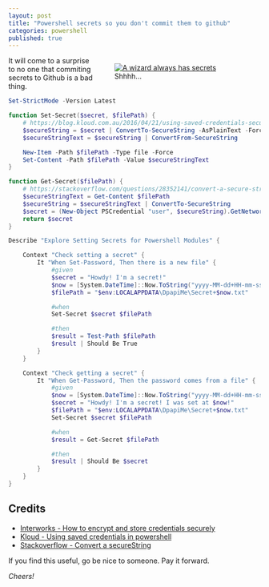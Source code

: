 ```yaml
---
layout: post
title: "Powershell secrets so you don't commit them to github"
categories: powershell 
published: true
---
```

<figure style="float:right; margin-left:3em; width:50%;">
    <a href="http://zacharytotah.com/2016/09/pop-culture-tony-stark/gandalf-secrets-meme/">
        <img src="https://github.com/FinnAngelo/FinnAngelo.github.io/raw/master/_posts/images/Gandalf-Secrets-Meme.jpg" alt="A wizard always has secrets" />
    </a>
    <figcaption>Shhhh...</figcaption>
</figure>

It will come to a surprise to no one that commiting secrets to Github is a bad thing.

```powershell
Set-StrictMode -Version Latest

function Set-Secret($secret, $filePath) {
    # https://blog.kloud.com.au/2016/04/21/using-saved-credentials-securely-in-powershell-scripts/
    $secureString = $secret | ConvertTo-SecureString -AsPlainText -Force 
    $secureStringText = $secureString | ConvertFrom-SecureString

    New-Item -Path $filePath -Type file -Force
    Set-Content -Path $filePath -Value $secureStringText
}

function Get-Secret($filePath) {  
    # https://stackoverflow.com/questions/28352141/convert-a-secure-string-to-plain-text
    $secureStringText = Get-Content $filePath
    $secureString = $secureStringText | ConvertTo-SecureString
    $secret = (New-Object PSCredential "user", $secureString).GetNetworkCredential().Password
    return $secret
}

Describe "Explore Setting Secrets for Powershell Modules" {

    Context "Check setting a secret" {
        It "When Set-Password, Then there is a new file" {
            #given
            $secret = "Howdy! I'm a secret!"
            $now = [System.DateTime]::Now.ToString("yyyy-MM-dd+HH-mm-ss-ffff")
            $filePath = "$env:LOCALAPPDATA\DpapiMe\Secret+$now.txt"

            #when
            Set-Secret $secret $filePath

            #then
            $result = Test-Path $filePath
            $result | Should Be True
        }
    }

    Context "Check getting a secret" {
        It "When Get-Password, Then the password comes from a file" {
            #given
            $now = [System.DateTime]::Now.ToString("yyyy-MM-dd+HH-mm-ss-ffff")        
            $secret = "Howdy! I'm a secret! I was set at $now!"
            $filePath = "$env:LOCALAPPDATA\DpapiMe\Secret+$now.txt"
            Set-Secret $secret $filePath

            #when
            $result = Get-Secret $filePath

            #then
            $result | Should Be $secret
        }
    }
}

```

## Credits ##

+ [Interworks - How to encrypt and store credentials securely](https://interworks.com/blog/trhymer/2013/07/08/powershell-how-encrypt-and-store-credentials-securely-use-automation-scripts/)
+ [Kloud - Using saved credentials in powershell](https://blog.kloud.com.au/2016/04/21/using-saved-credentials-securely-in-powershell-scripts/)
+ [Stackoverflow - Convert a secureString](https://stackoverflow.com/questions/28352141/convert-a-secure-string-to-plain-text)

If you find this useful, go be nice to someone. Pay it forward.

_Cheers!_
